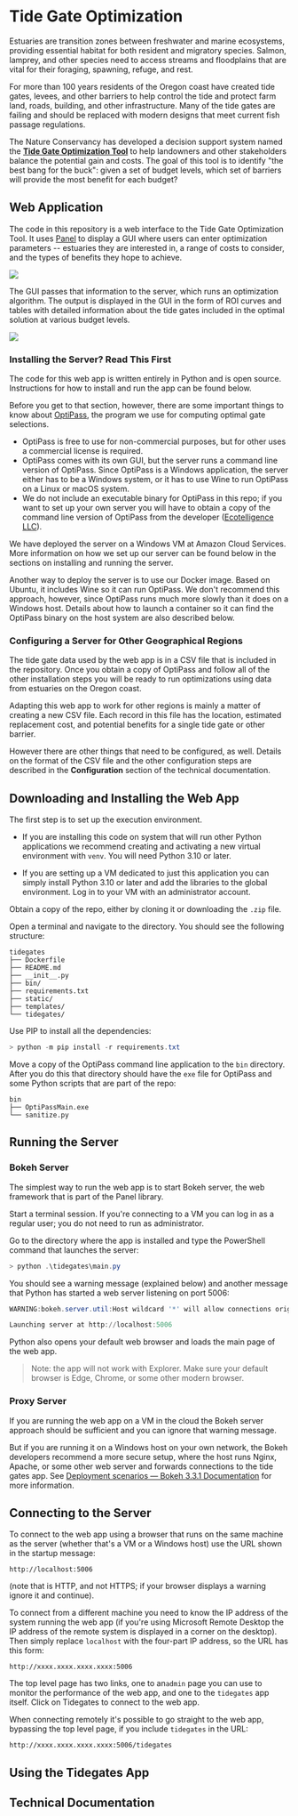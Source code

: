 # Tide Gate Optimization
Estuaries are transition zones between freshwater and marine ecosystems, providing essential habitat for both resident and migratory species.  Salmon, lamprey, and other species need to access streams and floodplains that are vital for their foraging, spawning, refuge, and rest.

For more than 100 years residents of the Oregon coast have created tide gates, levees, and other barriers to help control the tide and protect farm land, roads, building, and other infrastructure.  Many of the tide gates are failing and should be replaced with modern designs that meet current fish passage regulations.

The Nature Conservancy has developed a decision support system named the [**Tide Gate Optimization Tool**](https://oregontidegates.org/wp-content/uploads/2021/11/Oregons-Tide-Gate-Optimization-Tool-Supporting-Decisions-to-Benefit-Nature-and-People.pdf) to help landowners and other stakeholders balance the potential gain and costs.  The goal of this tool is to identify "the best bang for the buck": given a set of budget levels, which set of barriers will provide the most benefit for each budget? 

## Web Application

The code in this repository is a web interface to the Tide Gate Optimization Tool.  It uses [Panel](https://panel.holoviz.org/) to display a GUI where users can enter optimization parameters -- estuaries they are interested in, a range of costs to consider, and the types of benefits they hope to achieve.   

![](static/start_screenshot.png)

The GUI passes that information to the server, which runs an optimization algorithm.  The output is displayed in the GUI in the form of ROI curves and tables with detailed information about the tide gates included in the optimal solution at various budget levels.

![](static/result_screenshot.png)

### Installing the Server?  Read This First

The code for this web app is written entirely in Python and is open source.  Instructions for how to install and run the app can be found below.  

Before you get to that section, however, there are some important things to know about [OptiPass](https://www.ecotelligence.net/home/optipass), the program we use for computing optimal gate selections.

- OptiPass is free to use for non-commercial purposes, but for other uses a commercial license is required.
- OptiPass comes with its own GUI, but the server runs a command line version of OptiPass.  Since OptiPass is a Windows application, the server either has to be a Windows system, or it has to use Wine to run OptiPass on a Linux or macOS system. 
- We do not include an executable binary for OptiPass in this repo; if you want to set up your own server you will have to obtain a copy of the command line version of OptiPass from the developer ([Ecotelligence LLC](https://www.ecotelligence.net/)).

We have deployed the server on a Windows VM at Amazon Cloud Services.  More information on how we set up our server can be found below in the sections on installing and running the server.

Another way to deploy the server is to use our Docker image.  Based on Ubuntu, it includes Wine so it can run OptiPass.  We don't recommend this approach, however, since OptiPass runs much more slowly than it does on a Windows host.  Details about how to launch a container so it can find the OptiPass binary on the host system are also described below.

### Configuring a Server for Other Geographical Regions

The tide gate data used by the web app is in a CSV file that is included in the repository.  Once you obtain a copy of OptiPass and follow all of the other installation steps you will be ready to run optimizations using data from estuaries on the Oregon coast.

Adapting this web app to work for other regions is mainly a matter of creating a new CSV file.  Each record in this file has the location, estimated replacement cost, and potential benefits for a single tide gate or other barrier.  

However there are other things that need to be configured, as well.  Details on the format of the CSV file and the other configuration steps are described in the **Configuration** section of the technical documentation.

## Downloading and Installing the Web App

The first step is to set up the execution environment.

- If you are installing this code on system that will run other Python applications we recommend creating and activating a new virtual environment with `venv`.  You will need Python 3.10 or later.

- If you are setting up a VM dedicated to just this application you can simply install Python 3.10 or later and add the libraries to the global environment.  Log in to your VM with an administrator account.

Obtain a copy of the repo, either by cloning it or downloading the `.zip` file.

Open a terminal and navigate to the directory.  You should see the following structure:

```
tidegates
├── Dockerfile
├── README.md
├── __init__.py
├── bin/
├── requirements.txt
├── static/
├── templates/
└── tidegates/
```

Use PIP to install all the dependencies:

```powershell
> python -m pip install -r requirements.txt
```

Move a copy of the OptiPass command line application to the `bin` directory.  After you do this that directory should have the `exe` file for OptiPass and some Python scripts that are part of the repo:

```
bin
├── OptiPassMain.exe
└── sanitize.py
```

## Running the Server

### Bokeh Server

The simplest way to run the web app is to start Bokeh server, the web framework that is part of the Panel library.   

Start a terminal session.  If you're connecting to a VM you can log in as a regular user; you do not need to run as administrator.

Go to the directory where the app is installed and type the PowerShell command that launches the server:

```powershell
> python .\tidegates\main.py
```

You should see a warning message (explained below) and another message that Python has started a web server listening on port 5006:

```powershell
WARNING:bokeh.server.util:Host wildcard '*' will allow connections originating from multiple (or possibly all) hostnames or IPs. Use non-wildcard values to restrict access explicitly

Launching server at http://localhost:5006
```

Python also opens your default web browser and loads the main page of the web app.

> Note:  the app will not work with Explorer.  Make sure your default browser is Edge, Chrome, or some other modern browser.

### Proxy Server

If you are running the web app on a VM in the cloud the Bokeh server approach should be sufficient and you can ignore that warning message.  

But if you are running it on a Windows host on your own network, the Bokeh developers recommend a more secure setup, where the host runs Nginx, Apache, or some other web server and forwards connections to the tide gates app.  See [Deployment scenarios — Bokeh 3.3.1 Documentation](https://docs.bokeh.org/en/latest/docs/user_guide/server/deploy.html) for more information.

## Connecting to the Server

To connect to the web app using a browser that runs on the same machine as the server (whether that's a VM or a Windows host)  use the URL shown in the startup message:

```
http://localhost:5006
```

(note that is HTTP, and not HTTPS; if your browser displays a warning ignore it and continue).

To connect from a different machine you need to know the IP address of the system running the web app (if you're using Microsoft Remote Desktop the IP address of the remote system is displayed in a corner on the desktop).  Then simply replace `localhost` with the four-part IP address, so the URL has this form:

```
http://xxxx.xxxx.xxxx.xxxx:5006
```

The top level page has two links, one to an`admin` page you can use to monitor the performance of the web app, and one to the `tidegates` app itself.  Click on Tidegates to connect to the web app.

When connecting remotely it's possible to go straight to the web app, bypassing the top level page, if you include `tidegates` in the URL:

```
http://xxxx.xxxx.xxxx.xxxx:5006/tidegates
```

## Using the Tidegates App

## Technical Documentation



